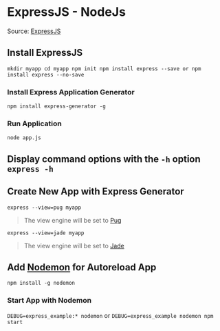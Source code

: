 # ExpressJS - NodeJs
Source: [ExpressJS](http://expressjs.com/en/starter/installing.html)

## Install ExpressJS
```
mkdir myapp cd myapp npm init npm install express --save or npm install express --no-save
```

### Install Express Application Generator
`npm install express-generator -g`

### Run Application
`node app.js`

## Display command options with the `-h` option `express -h`

## Create New App with Express Generator
`express --view=pug myapp`

> The view engine will be set to [Pug](https://pugjs.org/)

`express --view=jade myapp`

> The view engine will be set to [Jade](http://jade-lang.com/)

## Add [Nodemon](https://github.com/remy/nodemon) for Autoreload App
`npm install -g nodemon`

### Start App with Nodemon
`DEBUG=express_example:* nodemon` or `DEBUG=express_example nodemon npm start`


